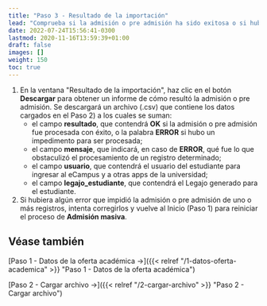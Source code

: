 ```yaml
---
title: "Paso 3 - Resultado de la importación"
lead: "Comprueba si la admisión o pre admisión ha sido exitosa o si hubo errores a corregir."
date: 2022-07-24T15:56:41-0300
lastmod: 2020-11-16T13:59:39+01:00
draft: false
images: []
weight: 150
toc: true
---
```


1. En la ventana "Resultado de la importación", haz clic en el botón **Descargar** para obtener un informe de cómo resultó la admisión o pre admisión. Se descargará un archivo (.csv) que contiene los datos cargados en el Paso 2) a los cuales se suman:
    - el campo **resultado**, que contendrá **OK** si la admisión o pre admisión fue procesada con éxito, o la palabra **ERROR** si hubo un impedimento para ser procesada;
    - el campo **mensaje**, que indicará, en caso de **ERROR**, qué fue lo que obstaculizó el procesamiento de un registro determinado;
    - el campo **usuario**, que contendrá el usuario del estudiante para ingresar al eCampus y a otras apps de la universidad;
    - el campo **legajo_estudiante**, que contendrá el Legajo generado para el estudiante.
2. Si hubiera algún error que impidió la admisión o pre admisión de uno o más registros, intenta corregirlos y vuelve al Inicio (Paso 1) para reiniciar el proceso de **Admisión masiva**.

## Véase también
[Paso 1 - Datos de la oferta académica →]({{< relref "/1-datos-oferta-academica" >}} "Paso 1 - Datos de la oferta académica")
</b>

[Paso 2 - Cargar archivo →]({{< relref "/2-cargar-archivo" >}} "Paso 2 - Cargar archivo")
</b>


